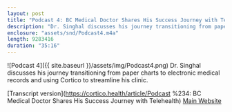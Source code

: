 ```yaml
---
layout: post
title: "Podcast 4: BC Medical Doctor Shares His Success Journey with Telehealth"
description: "Dr. Singhal discusses his journey transitioning from paper charts to electronic medical records and using Cortico to streamline his clinic."
enclosure: "assets/snd/Podcast4.m4a"
length: 9283416
duration: "35:16"
---
```

![Podcast 4]({{ site.baseurl }}/assets/img/Podcast4.png)
Dr. Singhal discusses his journey transitioning from paper charts to electronic medical records and using Cortico to streamline his clinic.

[Transcript version](https://cortico.health/article/Podcast %234: BC Medical Doctor Shares His Success Journey with Telehealth)
[Main Website](https://cortico.health)